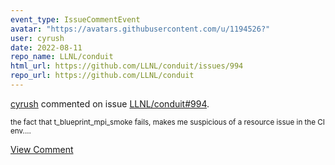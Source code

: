 ```yaml
---
event_type: IssueCommentEvent
avatar: "https://avatars.githubusercontent.com/u/1194526?"
user: cyrush
date: 2022-08-11
repo_name: LLNL/conduit
html_url: https://github.com/LLNL/conduit/issues/994
repo_url: https://github.com/LLNL/conduit
---
```


<a href='https://github.com/cyrush' target='_blank'>cyrush</a> commented on issue <a href='https://github.com/LLNL/conduit/issues/994' target='_blank'>LLNL/conduit#994</a>.

<small>the fact that t_blueprint_mpi_smoke fails, makes me suspicious of a resource issue in the CI env....</small>

<a href='https://github.com/LLNL/conduit/issues/994' target='_blank'>View Comment</a>